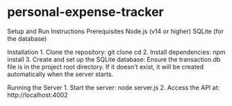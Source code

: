 # personal-expense-tracker
Setup and Run Instructions
Prerequisites
		Node.js (v14 or higher)
		SQLite (for the database)


Installation
		1. Clone the repository:
 			git clone <your-repo-url>
			cd <your-project-directory>
		2. Install dependencies:
			npm install
		3. Create and set up the SQLite database:
			Ensure the transaction.db file is in the project root directory. If it doesn't exist, it will be created automatically when the server starts.

Running the Server
		1. Start the server:
			node server.js
		2. Access the API at:
			http://localhost:4002

